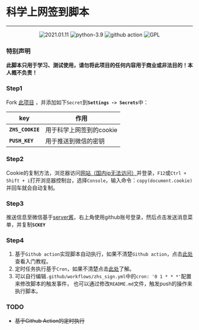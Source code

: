 # 科学上网签到脚本

---
<p style="text-align: center">
    <img src="https://img.shields.io/badge/create-2021.01.11-brightgreen" alt="2021.01.11"/>
    <img src="https://img.shields.io/badge/python-3.9-blue" alt="python-3.9"/>
    <img src="https://img.shields.io/badge/github%20-workflow-orange" alt="github action"/>
    <img src="https://img.shields.io/badge/License-GPL-yellow" alt="GPL"/>
</p>

### 特别声明
<b>此脚本只用于学习、测试使用，请勿将此项目的任何内容用于商业或非法目的！本人概不负责！</b>

### Step1

Fork [此项目](https://github.com/xiaokexiang/zhs_sign) ，并添加如下`Secret`到<b>`Settings -> Secrets`</b>中：

| key                 | 作用                     |
| ------------------- | ------------------------ |
| <b>`ZHS_COOKIE`</b> | 用于科学上网签到的cookie |
| <b>`PUSH_KEY`</b>   | 用于推送到微信的密钥     |

### Step2

Cookie的复制方法，浏览器访问[网站（国内ip无法访问）](https://zhs.today/user)并登录，`F12`或`Ctrl + Shift + i`打开浏览器控制台，选择`Console`，输入命令：`copy(document.cookie)`并回车就会自动复制。

### Step3

推送信息至微信基于[server酱](http://sc.ftqq.com/3.version)，右上角使用github账号登录，然后点击发送消息菜单，并复制<b>`SCKEY`</b>

### Step4

1. 基于`Github action`实现脚本自动执行，如果不清楚`Github action`，点击[此处](http://www.ruanyifeng.com/blog/2019/09/getting-started-with-github-actions.html)查看入门教程。
2. 定时任务执行基于`Cron`，如果不清楚点击[此处](https://leejay.top/post/linux%E4%B8%8Bcron%E5%AE%9A%E6%97%B6%E5%99%A8/)了解。
3. 可以自行编辑`.github/workflows/zhs_sign.yml`中的`cron: '0 1 * * *'`配置来修改脚本的触发事件，
也可以通过修改`README.md`文件，触发push的操作来执行脚本。

### TODO

- ~~基于Github Action的定时执行~~
